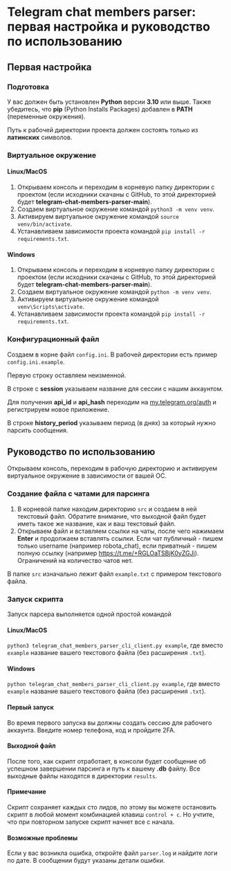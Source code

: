 # Telegram chat members parser: первая настройка и руководство по использованию

## Первая настройка

### Подготовка
У вас должен быть установлен **Python** версии **3.10** или выше. Также убедитесь, что **pip** (Python Installs Packages) добавлен в **PATH** (переменные окружения).

Путь к рабочей директории проекта должен состоять только из **латинских** символов.

### Виртуальное окружение
#### Linux/MacOS
1. Открываем консоль и переходим в корневую папку директории с проектом (если исходники скачаны с GitHub, то этой директорией будет **telegram-chat-members-parser-main**).
2. Создаем виртуальное окружение командой `python3 -m venv venv`.
3. Активируем виртуальное окружение командой `source venv/bin/activate`.
4. Устанавливаем зависимости проекта командой `pip install -r requirements.txt`.
#### Windows
1. Открываем консоль и переходим в корневую папку директории с проектом (если исходники скачаны с GitHub, то этой директорией будет **telegram-chat-members-parser-main**).
2. Создаем виртуальное окружение командой `python -m venv venv`.
3. Активируем виртуальное окружение командой `venv\Scripts\activate`.
4. Устанавливаем зависимости проекта командой `pip install -r requirements.txt`.

### Конфигурационный файл
Создаем в корне файл `config.ini`. В рабочей директории есть пример `config.ini.example`.

Первую строку оставляем неизменной.

В строке с **session** указываем название для сессии с нашим аккаунтом.

Для получения **api_id** и **api_hash** переходим на [my.telegram.org/auth](https://my.telegram.org/auth) и регистрируем новое приложение.

В строке **history_period** указываем период (в днях) за который нужно парсить сообщения.

## Руководство по использованию
Открываем консоль, переходим в рабочую директорию и активируем виртуальное окружение в зависимости от вашей ОС.

### Создание файла с чатами для парсинга
1. В корневой папке находим директорию `src` и создаем в ней текстовый файл. Обратите внимание, что выходной файл будет иметь такое же название, как и ваш текстовый файл.
2. Открываем файл и вставляем ссылки на чаты, после чего нажимаем **Enter** и продолжаем вставлять ссылки. Если чат публичный - пишем только username (например robota_chat), если приватный - пишем полную ссылку (например https://t.me/+RGLOaTSBjK0yZGJi). Ограничений на количество чатов нет. 

В папке `src` изначально лежит файл `example.txt` с примером текстового файла.

### Запуск скрипта
Запуск парсера выполняется одной простой командой
#### Linux/MacOS
`python3 telegram_chat_members_parser_cli_client.py example`, где вместо `example` название вашего текстового файла (без расширения `.txt`).
#### Windows
`python telegram_chat_members_parser_cli_client.py example`, где вместо `example` название вашего текстового файла (без расширения `.txt`).
#### Первый запуск
Во время первого запуска вы должны создать сессию для рабочего аккаунта. Введите номер телефона, код и пройдите 2FA.
#### Выходной файл
После того, как скрипт отработает, в консоли будет сообщение об успешном завершении парсинга и путь к вашему **.db** файлу. Все выходные файлы находятся в директории `results`.
#### Примечание
Скрипт сохраняет каждых сто лидов, по этому вы можете остановить скрипт в любой момент комбинацией клавиш `control + c`. Но учтите, что при повторном запуске скрипт начнет все с начала.
#### Возможные проблемы
Если у вас возникла ошибка, откройте файл `parser.log` и найдите логи по дате. В сообщении будут указаны детали ошибки.
